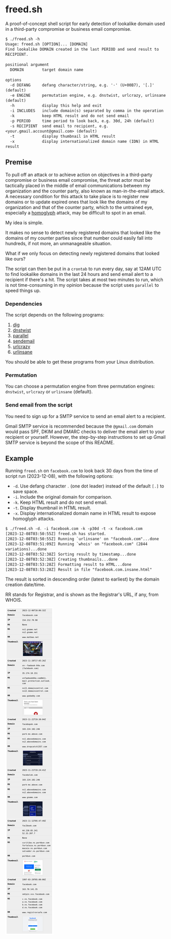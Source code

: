 # freed.sh

A proof-of-concept shell script for early detection of lookalike domain used in a third-party compromise or business email compromise.

```help
$ ./freed.sh -h
Usage: freed.sh [OPTION]... [DOMAIN]
Find lookalike DOMAIN created in the last PERIOD and send result to RECIPIENT.

positional argument
  DOMAIN        target domain name

options
  -d DEFANG     defang character/string, e.g. '·' (U+00B7), '[.]' (default)
  -e ENGINE     permutation engine, e.g. dnstwist, urlcrazy, urlinsane (default)
  -h            display this help and exit
  -i INCLUDES   include domain(s) separated by comma in the operation
  -k            keep HTML result and do not send email
  -p PERIOD     time period to look back, e.g. 30d, 24h (default)
  -s RECIPIENT  send email to recipient, e.g. <your.gmail.account@gmail.com> (default)
  -t            display thumbnail in HTML result
  -x            display internationalized domain name (IDN) in HTML result
```

## Premise

To pull off an attack or to achieve action on objectives in a third-party compromise or business email compromise, the threat actor must be tactically placed in the middle of email communications between my organization and the counter party, also known as man-in-the-email attack. A necessary condition for this attack to take place is to register new domains or to update expired ones that look like the domains of my organization and that of the counter party, which to the untrained eye, especially a [homoglyph](https://en.wikipedia.org/wiki/Homoglyph) attack, may be difficult to spot in an email.

My idea is simple.

It makes no sense to detect newly registered domains that looked like the domains of my counter parties since that number could easily fall into hundreds, if not more, an unmanageable situation.

What if we only focus on detecting newly registered domains that looked like ours?

The script can then be put in a `crontab` to run every day, say at 12AM UTC to find lookalike domains in the last 24 hours and send email alert to a recipient if there's a hit. The script takes at most two minutes to run, which is not time-consuming in my opinion because the script uses `parallel` to speed things up.

### Dependencies

The script depends on the following programs:

1. [dig](https://www.isc.org/download/)
2. [dnstwist](https://github.com/elceef/dnstwist)
3. [parallel](https://www.gnu.org/software/parallel/)
4. [sendemail](https://github.com/mogaal/sendemail)
5. [urlcrazy](https://github.com/urbanadventurer/urlcrazy)
6. [urlinsane](https://github.com/ziazon/urlinsane)

You should be able to get these programs from your Linux distribution.

### Permutation

You can choose a permutation engine from three permutation engines: `dnstwist`, `urlcrazy` or `urlinsane` (default).

### Send email from the script

You need to sign up for a SMTP service to send an email alert to a recipient.

Gmail SMTP service is recommended because the `@gmail.com` domain would pass SPF, DKIM and DMARC checks to deliver the email alert to your recipient or yourself. However, the step-by-step instructions to set up Gmail SMTP service is beyond the scope of this README.

## Example

Running `freed.sh` on `facebook.com` to look back 30 days from the time of script run (2023-12-08), with the following options:

* `-d`. Use defang character `․` (one dot leader) instead of the default `[.]` to save space.
* `-i`. Include the original domain for comparison.
* `-k`. Keep HTML result and do not send email.
* `-t`. Display thumbnail in HTML result.
* `-x`. Display internationalized domain name in HTML result to expose homoglyph attacks.

```demo
$ ./freed.sh -d․ -i facebook.com -k -p30d -t -x facebook.com
[2023-12-08T03:50:55Z] freed.sh has started.
[2023-12-08T03:50:55Z] Running `urlinsane' on "facebook.com"...done
[2023-12-08T03:51:09Z] Running `whois' on "facebook.com" (2844 variations)...done
[2023-12-08T03:52:38Z] Sorting result by timestamp...done
[2023-12-08T03:52:38Z] Creating thumbnails...done
[2023-12-08T03:53:28Z] Formatting result to HTML...done
[2023-12-08T03:53:28Z] Result in file "facebook.com.insane.html"
```

The result is sorted in descending order (latest to earliest) by the domain creation date/time. 

RR stands for Registrar, and is shown as the Registrar's URL, if any, from WHOIS.

![facebook.com](facebook.com-demo.png)
